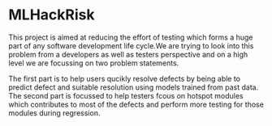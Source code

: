 # MLHackRisk

This project is aimed at reducing the effort of testing which forms a huge part of any software development life cycle.We are trying to look into this problem
from a developers as well as testers perspective and on a high level we are focussing on two problem statements.

The first part is to help users qucikly resolve defects by being able to predict defect and suitable resolution using models trained from past data.
The second part is focussed to help testers fcous on hotspot modules which contributes to most of the defects and perform more testing for those modules during
regression.
